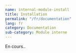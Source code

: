 ```yaml
---
name: internal-module-install
title: Installation
permalink: "/fr/documentation"
lang: fr
category: Documentation
sub-category: Module interne
---
```


En cours..
